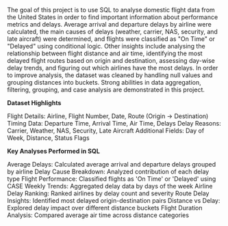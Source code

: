 The goal of this project is to use SQL to analyse domestic flight data from the United States in order to find important information about performance metrics and delays. Average arrival and departure delays by airline were calculated, the main causes of delays (weather, carrier, NAS, security, and late aircraft) were determined, and flights were classified as "On Time" or "Delayed" using conditional logic. Other insights include analysing the relationship between flight distance and air time, identifying the most delayed flight routes based on origin and destination, assessing day-wise delay trends, and figuring out which airlines have the most delays. In order to improve analysis, the dataset was cleaned by handling null values and grouping distances into buckets. Strong abilities in data aggregation, filtering, grouping, and case analysis are demonstrated in this project.

**Dataset Highlights**

Flight Details: Airline, Flight Number, Date, Route (Origin → Destination)
Timing Data: Departure Time, Arrival Time, Air Time, Delays
Delay Reasons: Carrier, Weather, NAS, Security, Late Aircraft
Additional Fields: Day of Week, Distance, Status Flags

**Key Analyses Performed in SQL**

Average Delays: Calculated average arrival and departure delays grouped by airline
Delay Cause Breakdown: Analyzed contribution of each delay type
Flight Performance: Classified flights as 'On Time' or 'Delayed' using CASE
Weekly Trends: Aggregated delay data by days of the week
Airline Delay Ranking: Ranked airlines by delay count and severity
Route Delay Insights: Identified most delayed origin-destination pairs
Distance vs Delay: Explored delay impact over different distance buckets
Flight Duration Analysis: Compared average air time across distance categories
